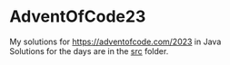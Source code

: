 # AdventOfCode23

My solutions for https://adventofcode.com/2023 in Java  
Solutions for the days are in the [src](src) folder.
